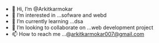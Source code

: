 - 👋 Hi, I’m @Arkitkarmokar
- 👀 I’m interested in ...sofware and webd
- 🌱 I’m currently learning ...dsa 
- 💞️ I’m looking to collaborate on ...web development project
- 📫 How to reach me ...@arkitkarmokar007@gmail.com

<!---
Arkitkarmokar/Arkitkarmokar is a ✨ special ✨ repository because its `README.md` (this file) appears on your GitHub profile.
You can click the Preview link to take a look at your changes.
--->

